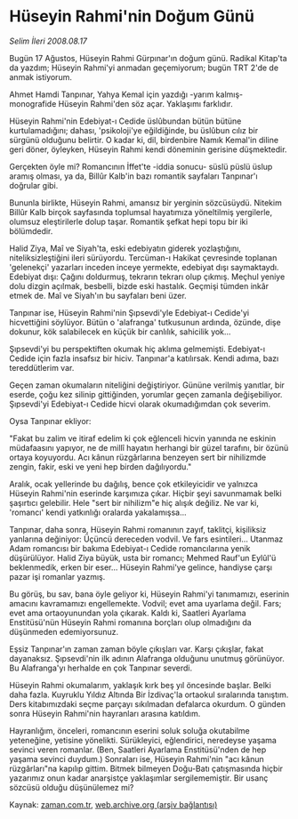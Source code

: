 # Hüseyin Rahmi'nin Doğum Günü

*Selim İleri 2008.08.17*

<tr><td class="metin" colspan="2" style="padding-top: 20px; padding-left: 5px; padding-right: 10px;">Bugün 17 Ağustos, Hüseyin Rahmi Gürpınar'ın doğum günü. Radikal Kitap'ta da yazdım; Hüseyin Rahmi'yi anmadan geçemiyorum; bugün TRT 2'de de anmak istiyorum.</td></tr><tr><td class="metin" colspan="2" style="padding-top: 20px; padding-left: 5px; padding-right: 10px;"><p>Ahmet Hamdi Tanpınar, Yahya Kemal için yazdığı -yarım kalmış- monografide Hüseyin Rahmi'den söz açar. Yaklaşımı farklıdır.
<p>Hüseyin Rahmi'nin Edebiyat-ı Cedide üslûbundan bütün bütüne kurtulamadığını; dahası, 'psikoloji'ye eğildiğinde, bu üslûbun cılız bir sürgünü olduğunu belirtir. O kadar ki, dil, birdenbire Namık Ke­mal'in diline geri döner, öyleyken, Hüseyin Rahmi kendi döneminin gerisine düşmektedir.
<p>Gerçekten öyle mi? Romancının İffet'te -iddia sonucu- süslü püs­lü üslup aramış olması, ya da, Billûr Kalb'in bazı romantik sayfaları Tanpınar'ı doğrular gibi.
<p>Bununla birlikte, Hüseyin Rahmi, amansız bir yerginin sözcüsüydü. Nitekim Billûr Kalb birçok sayfasında toplumsal hayatımıza yöneltilmiş yergilerle, olumsuz eleştirilerle dolup taşar. Romantik şefkat hepi topu bir iki bölümdedir.
<p>Halid Ziya, Maî ve Siyah'ta, eski edebiyatın giderek yozlaştığını, niteliksizleştiğini ileri sürüyordu. Tercüman-ı Hakikat çevresinde toplanan 'gelenekçi' yazarları inceden inceye yermekte, edebi­yat dışı saymaktaydı. Edebiyat dışı: Çağını doldurmuş, tekrarın tekrarı olup çıkmış. Meçhul yeniye dolu dizgin açılmak, besbelli, bizde eski hastalık. Geçmişi tümden inkâr etmek de. Maî ve Siyah'ın bu sayfaları beni üzer.
<p>Tanpınar ise, Hüseyin Rahmi'nin Şıpsevdi'yle Edebiyat-ı Cedide'yi hicvettiğini söylüyor. Bütün o 'alafranga' tutkusunun ardında, özünde, dişe dokunur, kök salabilecek en küçük bir canlılık, sahicilik yok...
<p>Şıpsevdi'yi bu perspektiften okumak hiç aklıma gelmemişti. Edebiyat-ı Cedide için fazla insafsız bir hiciv. Tanpınar'a katılır­sak. Kendi adıma, bazı tereddütlerim var. 
<p>Geçen zaman okumaların niteliğini değiştiriyor. Gününe verilmiş yanıtlar, bir eserde, çoğu kez silinip gittiğinden, yorumlar geçen zamanla değişebiliyor. Şıpsevdi'yi Edebiyat-ı Cedide hicvi olarak okumadığımdan çok severim.
<p>Oysa Tanpınar ekliyor:
<p>"Fakat bu zalim ve itiraf edelim ki çok eğlenceli hicvin yanın­da ne eskinin müdafaasını yapıyor, ne de millî hayatın herhangi bir güzel tarafını, bir özünü ortaya koyuyordu. Acı kânun rüzgârlarına benzeyen sert bir nihilizmde zengin, fakir, eski ve yeni hep birden dağılıyordu."
<p>Aralık, ocak yellerinde bu dağılış, bence çok etkileyicidir ve yalnızca Hüseyin Rahmi'nin eserinde karşımıza çıkar. Hiçbir şeyi savunmamak belki şaşırtıcı gelebilir. Hele "sert bir nihilizm"e hiç alışık değiliz. Ne var ki, 'romancı' kendi yatkınlığı oralarda yakalamışsa...
<p>Tanpınar, daha sonra, Hüseyin Rahmi romanının zayıf, taklitçi, kişiliksiz yanlarına değiniyor: Üçüncü dereceden vodvil. Ve fars esintileri... Utanmaz Adam romancısı bir bakıma Edebiyat-ı Cedide romancılarına yenik düşürülüyor. Halid Ziya büyük, usta bir romancı; Mehmed Rauf'un Eylûl'ü beklenmedik, erken bir eser... Hüseyin Rahmi'ye gelince, handiyse çarşı pazar işi romanlar yazmış.
<p>Bu görüş, bu sav, bana öyle geliyor ki, Hüseyin Rahmi'yi tanımamızı, eserinin amacını kavramamızı engellemekte. Vodvil; evet ama uyarlama değil. Fars; evet ama ortaoyunundan yola çıkarak. Kaldı ki, Saatleri Ayarlama Enstitüsü'nün Hüseyin Rahmi romanına borçları olup olmadığını da düşünmeden edemiyorsunuz.
<p>Eşsiz Tanpınar'ın zaman zaman böyle çıkışları var. Karşı çıkışlar, fakat dayanaksız. Şıpsevdi'nin ilk adının Alafranga olduğunu unutmuş görünüyor. Bu Alafranga'yı herhalde en çok Tanpınar severdi.
<p>Hüseyin Rahmi okumalarım, yaklaşık kırk beş yıl öncesinde başlar. Belki daha fazla. Kuyruklu Yıldız Altında Bir İzdivaç'la ortaokul sıralarında tanıştım. Ders kitabımızdaki seçme parçayı sıkılmadan defalarca okurdum. O günden sonra Hüseyin Rahmi'nin hayranları arasına katıldım.
<p>Hayranlığım, önceleri, romancının eserini soluk soluğa okutabilme yeteneğine, yetisine yönelikti. Sürükleyici, eğlendirici, neredeyse yaşama sevinci veren romanlar. (Ben, Saatleri Ayarlama Enstitüsü'nden de hep yaşama sevinci duydum.) Sonraları ise, Hüseyin Rahmi'nin "acı kânun rüzgârları"na ka­pılıp gittim. Bitmek bilmeyen Doğu-Batı çatışmasında hiçbir yazarımız onun kadar anarşistçe yaklaşımlar sergilememiştir. Bir usanç sözcüsü olduğu düşünülemez mi?<br/></p></p></p></p></p></p></p></p></p></p></p></p></p></p></p></p></td></tr>

Kaynak: [zaman.com.tr](http://zaman.com.tr/yazar.do?yazino=726740), [web.archive.org (arşiv bağlantısı)](http://web.archive.org/web/20080828121441/http://www.zaman.com.tr:80/yazar.do?yazino=726740)
